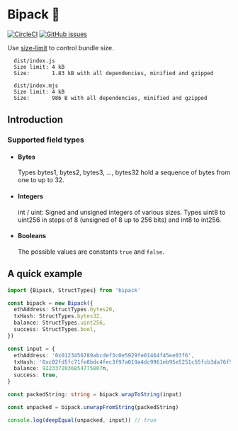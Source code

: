 # Bipack 🥡
[![CircleCI](https://circleci.com/gh/spb-web/bipack.svg?style=svg)](https://app.circleci.com/pipelines/github/spb-web/bipack)
[![GitHub issues](https://img.shields.io/github/issues/spb-web/bipack?color=%234cc61f)](https://github.com/spb-web/boxOverlay/issues)

Use [size-limit](https://github.com/ai/size-limit) to control bundle size.

```
  dist/index.js
  Size limit: 4 kB
  Size:       1.83 kB with all dependencies, minified and gzipped
  
  dist/index.mjs
  Size limit: 4 kB
  Size:       986 B with all dependencies, minified and gzipped
```

## Introduction
### Supported field types

- #### Bytes
  Types bytes1, bytes2, bytes3, …, bytes32 hold a sequence of bytes from one to up to 32.
- #### Integers
  int / uint: Signed and unsigned integers of various sizes. Types uint8 to uint256 in steps of 8 (unsigned of 8 up to 256 bits) and int8 to int256.
- #### Booleans
  The possible values are constants `true` and `false`.

## A quick example
```ts
import {Bipack, StructTypes} from 'bipack'

const bipack = new Bipack({
  ethAddress: StructTypes.bytes20,
  txHash: StructTypes.bytes32,
  balance: StructTypes.uint256,
  success: StructTypes.bool,
})

const input = {
  ethAddress: '0x0123456789abcdef3c0e5929fe01464f45ee03f6',
  txHash: '0xc02fd5fc71fe8bdc4fec3f97a019a4dc9961eb95e5251c55fcb3da76f5cb5bca',
  balance: 9223372036854775807n,
  success: true,
}

const packedString: string = bipack.wrapToString(input)

const unpacked = bipack.unwrapFromString(packedString)

console.log(deepEqual(unpacked, input)) // true
```

